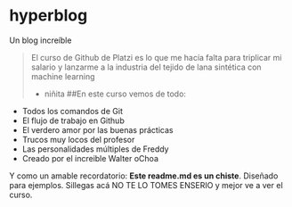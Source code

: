 # hyperblog
Un blog increíble
>El curso de Github de Platzi es lo que me hacía falta para triplicar mi salario y lanzarme a la industria del tejido de lana sintética con machine learning
 > - niñita
 ##En este curso vemos de todo:
 * Todos los comandos de Git
 * El flujo de trabajo  en Github
 * El verdero amor por las buenas prácticas
 * Trucos muy locos del profesor
 * Las personalidades múltiples de Freddy
 * Creado por el increible Walter oChoa
 
 Y como un amable recordatorio: **Este readme.md es un chiste**. Diseñado para ejemplos. Sillegas acá NO TE LO TOMES ENSERIO y mejor ve a ver el curso.
